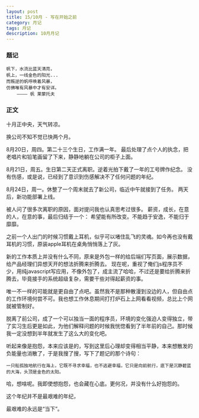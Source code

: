 ```yaml
---
layout: post
title: 15/10月 - 写在开始之前
category: 月记
tags: 月记
description: 10月月记
---
```


### 题记

	帆下，水流比蓝天清亮，
	帆上，一线金色的阳光...
	而叛逆的帆呼唤着风暴，
	仿佛唯有风暴中才有安详。
		———— 帆 莱蒙托夫

### 正文

十月正中央，天气转凉。

换公司不知不觉已快两个月。

8月20日，周四。第二十三个生日，工作满一年。
最后处理了点个人的执念，把老唱片和铅笔画留了下来，静静地躺在公司的柜子上面。

8月21日，周五。生日第二天正式离职。逆着光拍下戴了一年的工号牌作纪念。
没有伤感，或是说，已经到了意识到伤感解决不了任何问题的年纪。

8月24日，周一。休整了一个周末就去了新公司，临近中午就接到了任务。
两天后，新功能部署上线。

被人问了很多次离职的原因，面对提问我也认真思考过很多。
薪资，成长，在意的人，在意的事，最后归结于一个：
	希望能有所改变。不能趋于安逸，不能归于靡靡。

之前一个人出门的时候习惯戴上耳机，似乎可以堵住乱飞的灵魂。如今再也没有戴耳机的习惯，原装apple耳机在桌角悄悄落上了灰。

新的工作本质上并没有什么不同，原来是外包一样的给后端们写页面，展示数据，给产品经理们异想天开的想法折腾来折腾去。
现在呢，重视了俺们js程序员不少，用纯javascript写应用，不像外包了，成主流了哈哈，不过还是要给折腾来折腾去，毕竟接手的系统超级复杂，需要干些对得起薪资的事。

唯一不一样的可能就是更自由了点吧。虽然我不是那种散漫到没边的人，但自由点的工作环境何尝不可。我也想工作休息期间打打炉石上上网看看视频，总比上个网就被管制好。

脱离了前公司，成了一个可以独当一面的程序员，环境的变化强迫人变得独立，带了实习生后更是如此，为他们解释问题的时候我恍惚看到了半年前的自己。那时候我一定没想到半年就发生了这么大的变化吧。

听起来像是抱怨，本来应该是的，写到这里后心理却变得相当平静，本来想散发的负能量也消散了，于是我搜了搜，写下了题记的那个诗句：

    一只船孤独地航行在海上，它既不寻求幸福，也不逃避幸福，它只是向前航行，底下是沉静碧蓝的大海，头顶是金色的太阳。

哈，想啥呢。我即使想抱怨，也会藏在心底。更何况，并没有什么好抱怨的。

这个年纪并不是最艰难的年纪，

最艰难的永远是“当下”。